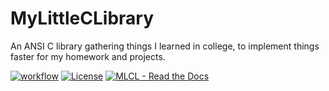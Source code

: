 
# MyLittleCLibrary
An ANSI C library gathering things I learned in college, to implement things faster for my homework and projects.

[![workflow](https://github.com/cydaw6/MyLittleCLibrary/actions/workflows/c-cpp.yml/badge.svg)](https://github.com/cydaw6/MyLittleCLibrary/actions/workflows/c-cpp.yml)
[![License](https://img.shields.io/badge/License-GPL-blue)](#license)
[![MLCL  -  Read the Docs](https://img.shields.io/badge/MLCL_-_Doc-347deb?logo=Read+the+Docs)](https://cydaw6.github.io/MyLittleCLibrary/html/index.html)
